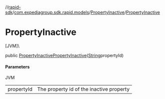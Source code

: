 //[rapid-sdk](../../../index.md)/[com.expediagroup.sdk.rapid.models](../index.md)/[PropertyInactive](index.md)/[PropertyInactive](-property-inactive.md)

# PropertyInactive

[JVM]\

public [PropertyInactive](index.md)[PropertyInactive](-property-inactive.md)([String](https://docs.oracle.com/javase/8/docs/api/java/lang/String.html)propertyId)

#### Parameters

JVM

| | |
|---|---|
| propertyId | The property id of the inactive property |
